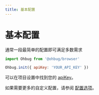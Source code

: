 ```yaml
---
title: 基本配置
---
```


# 基本配置

通常一段最简单的配置即可满足多数需求

```javascript
import Ohbug from '@ohbug/browser'

Ohbug.init({ apiKey: 'YOUR_API_KEY' })
```

可以在项目设置中找到您的 [apiKey](/)。

如果需要更多的自定义配置，请参阅 [配置选项](../library/ConfigurationOptions)。

